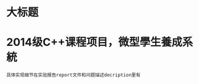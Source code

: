 大标题
===================================
<h1>2014级C++课程项目，微型學生養成系統</h1>

<pre><code>具体实现细节在实验报告report文件和问题描述decription里有</code></pre>
